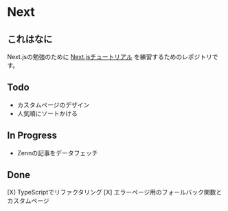 # Next
## これはなに
Next.jsの勉強のために [Next.jsチュートリアル](https://nextjs.org/learn/basics/create-nextjs-app) を練習するためのレポジトリです。
## Todo
- カスタムページのデザイン
- 人気順にソートかける
## In Progress
- Zennの記事をデータフェッチ
## Done
[X] TypeScriptでリファクタリング
[X] エラーページ用のフォールバック関数とカスタムページ
